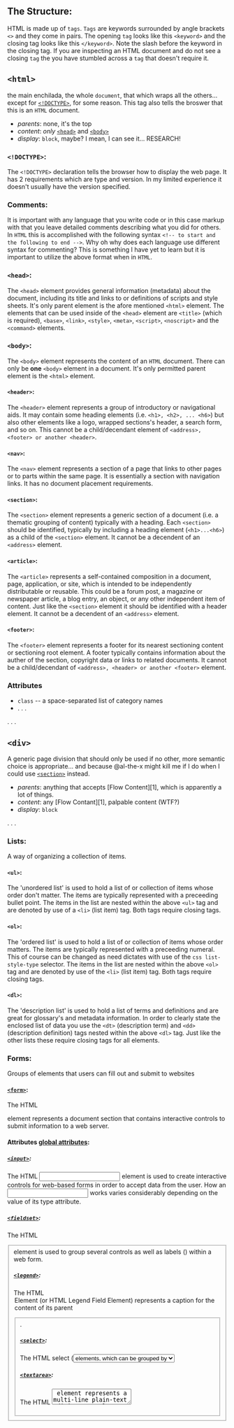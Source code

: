 ## The Structure:
HTML is made up of `tags`.  `Tags` are keywords surrounded by angle brackets `<>` and they come in pairs.  The opening `tag` looks like this `<keyword>` and the closing tag looks like this `</keyword>`.  Note the slash before the keyword in the closing tag.  If you are inspecting an HTML document and do not see a closing `tag` the you have stumbled across a `tag` that doesn't require it.

## `<html>`

the main enchilada, the whole `document`, that which wraps all the others... except for [`<!DOCTYPE>`](#doctype), for some reason.  This tag also tells the broswer that this is an `HTML` document.

* _parents_: none, it's the top
* _content_: _only_ [`<head>`](#head) and [`<body>`](#body)
* _display_: `block`, maybe? I mean, I can see it... RESEARCH!

### `<!DOCTYPE>`:
The `<!DOCTYPE>` declaration tells the browser how to display the web page.  It has 2 requirements which are type and version.  In my limited experience it doesn't usually have the version specified.

### Comments:
It is important with any language that you write code or in this case markup with that you leave detailed comments describing what you did for others.  In `HTML` this is accomplished with the following syntax `<!-- to start and the following to end -->`.  Why oh why does each language use different syntax for commenting?  This is something I have yet to learn but it is important to utilize the above format when in `HTML`.

### `<head>`:
The `<head>` element provides general information (metadata) about the document, including its title and links to or definitions of scripts and style sheets.  It's only parent element is the afore mentioned `<html>` element.  The elements that can be used inside of the `<head>` element are `<title>` (which is required), `<base>`, `<link>`, `<style>`, `<meta>`, `<script>`, `<noscript>` and the `<command>` elements.

### `<body>`:
The `<body>` element represents the content of an `HTML` document.  There can only be **one** `<body>` element in a document.  It's only permitted parent element is the `<html>` element.

#### `<header>`:
The `<header>` element represents a group of introductory or navigational aids.  It may contain some heading elements (i.e. `<h1>, <h2>, ... <h6>`) but also other elements like a logo, wrapped sections's header, a search form, and so on.  This cannot be a child/decendant element of `<address>, <footer> or another <header>`.

#### `<nav>`:
The `<nav>` element represents a section of a page that links to other pages or to parts within the same page.  It is essentially a section with navigation links.  It has no document placement requirements.

#### `<section>`:
The `<section>` element represents a generic section of a document (i.e. a thematic grouping of content) typically with a heading.  Each `<section>` should be identified, typically by including a heading element (`<h1>...<h6>`) as a child of the `<section>` element.  It cannot be a decendent of an `<address>` element.

#### `<article>`:
The `<article>` represents a self-contained composition in a document, page, application, or site, which is intended to be independently distributable or reusable.  This could be a forum post, a magazine or newspaper article, a blog entry, an object, or any other independent item of content.  Just like the `<section>` element it should be identified with a header element.  It cannot be a decendent of an `<address>` element.

#### `<footer>`:
The `<footer>` element represents a footer for its nearest sectioning content or sectioning root element.  A footer typically contains information about the auther of the section, copyright data or links to related documents.  It cannot be a child/decendant of `<address>, <header> or another <footer>` element.

### Attributes

* `class` -- a space-separated list of category names
* . . .

. . .

## `<div>`

A generic page division that should only be used if no other, more semantic choice is appropriate... and because @al-the-x might kill me if I do when I could use [`<section>`](#section) instead.

* _parents_: anything that accepts [Flow Content][1], which is apparently a lot of things.
* _content_: any [Flow Contant][1], palpable content (WTF?)
* _display_: `block`

. . .

### Lists:
A way of organizing a collection of items.

#### `<ul>`:
The 'unordered list' is used to hold a list of or collection of items whose order don't matter.  The items are typically represented with a preceeding bullet point.  The items in the list are nested within the above `<ul>` tag and are denoted by use of a `<li>` (list item) tag.  Both tags require closing tags.
#### `<ol>`:
The 'ordered list' is used to hold a list of or collection of items whose order matters.  The items are typically represented with a preceeding numeral.  This of course can be changed as need dictates with use of the `css list-style-type` selector.  The items in the list are nested within the above `<ol>` tag and are denoted by use of the `<li>` (list item) tag.  Both tags require closing tags.
#### `<dl>`:
The 'description list' is used to hold a list of terms and definitions and are great for glossary's and metadata information.  In order to clearly state the enclosed list of data you use the `<dt>` (description term) and `<dd>` (description definition) tags nested within the above `<dl>` tag.  Just like the other lists these require closing tags for all elements.


### Forms:
Groups of elements that users can fill out and submit to websites

#### [`<form>`](https://developer.mozilla.org/en-US/docs/Web/HTML/Element/form):
The HTML <form> element represents a document section that contains interactive controls to submit information to a web server.

#### Attributes [global attributes](https://developer.mozilla.org/en-US/docs/Web/HTML/Global_attributes):

##### [`<input>`](https://developer.mozilla.org/en-US/docs/Web/HTML/Element/input):
The HTML <input> element is used to create interactive controls for web-based forms in order to accept data from the user. How an <input> works varies considerably depending on the value of its type attribute.

##### [`<fieldset>`](https://developer.mozilla.org/en-US/docs/Web/HTML/Element/fieldset):
The HTML <fieldset> element is used to group several controls as well as labels (<label>) within a web form.

##### [`<legend>`](https://developer.mozilla.org/en-US/docs/Web/HTML/Element/legend):
The HTML <legend> Element (or HTML Legend Field Element) represents a caption for the content of its parent <fieldset>.

##### [`<select>`](https://developer.mozilla.org/en-US/docs/Web/HTML/Element/select):
The HTML select (<select>) element represents a control that presents a menu of options. The options within the menu are represented by <option> elements, which can be grouped by <optgroup> elements. Options can be pre-selected for the user.

##### [`<textarea>`](https://developer.mozilla.org/en-US/docs/Web/HTML/Element/textarea):
The HTML <textarea> element represents a multi-line plain-text editing control.

##### [`<option>`](https://developer.mozilla.org/en-US/docs/Web/HTML/Element/option):
In a Web form, the HTML <option> element is used to create a control representing an item within a <select>, an <optgroup> or a <datalist> HTML5 element.

### Tables:
Representations of data in two or more dimensions.

#### [`<table>`](https://developer.mozilla.org/en-US/docs/Web/HTML/Element/table):

##### [`<caption>`](https://developer.mozilla.org/en-US/docs/Web/HTML/Element/caption):
The HTML <caption> Element (or HTML Table Caption Element) represents the title of a table. Though it is always the first descendant of a <table>, its styling, using CSS, may place it elsewhere, relative to the table.

##### [`<colgroup>`](https://developer.mozilla.org/en-US/docs/Web/HTML/Element/colgroup):
The HTML Table Column Group Element (<colgroup>) defines a group of columns within a table.

##### [`<thead>`](https://developer.mozilla.org/en-US/docs/Web/HTML/Element/thead):
The HTML Table Head Element (<thead>) defines a set of rows defining the head of the columns of the table.

##### [`<tbody>`](https://developer.mozilla.org/en-US/docs/Web/HTML/Element/tbody):
The HTML Table Body Element (<tbody>) defines one or more <tr> element data-rows to be the body of its parent <table> element (as long as no <tr> elements are immediate children of that table element.)  In conjunction with a preceding <thead> and/or <tfoot> element, <tbody> provides additional semantic information for devices such as printers and displays. Of the parent table's child elements, <tbody> represents the content which, when longer than a page, will most likely differ for each page printed; while the content of <thead> and <tfoot> will be the same or similar for each page printed. For displays, <tbody> will enable separate scrolling of the <thead>, <tfoot>, and <caption> elements of the same parent <table> element.  Note that unlike the <thead>, <tfoot>, and <caption> elements however, multiple <tbody> elements are permitted (if consecutive), allowing the data-rows in long tables to be divided into different sections, each separately formatted as needed.

##### [`<tfoot>`](https://developer.mozilla.org/en-US/docs/Web/HTML/Element/tfoot):
The HTML Table Foot Element (<tfoot>) defines a set of rows summarizing the columns of the table.

##### [`<tr>`](https://developer.mozilla.org/en-US/docs/Web/HTML/Element/tr):
The HTML Table Row Element (<tr>) defines a row of cells in a table. Those can be a mix of <td> and <th> elements.

##### [`<td>`](https://developer.mozilla.org/en-US/docs/Web/HTML/Element/td):
The Table cell HTML element (<td>) defines a cell of a table that contains data. It participates in the table model.

##### [`<th>`](https://developer.mozilla.org/en-US/docs/Web/HTML/Element/th):
The HTML Table Header Cell Element (<th>) defines a cell that is a header for a group of cells of a table. The group of cells that the header refers to is defined by the scope and headers attribute.


###### Footnotes

[1](https://developer.mozilla.org/en-US/docs/Web/Guide/HTML/Content_categories#Flow_content)
